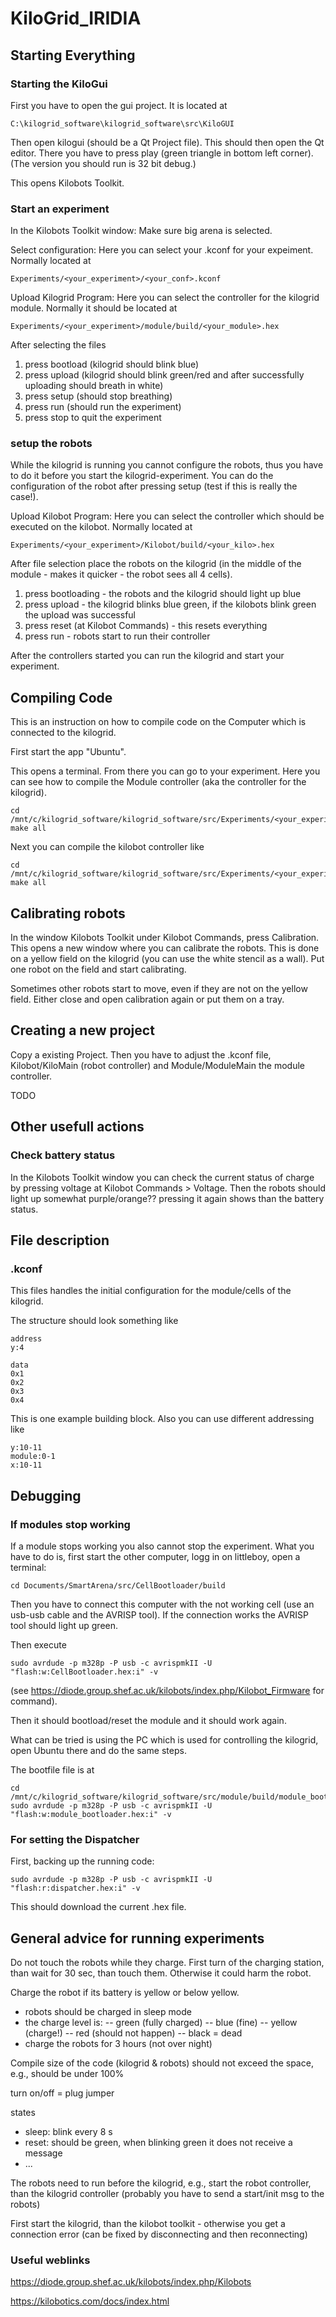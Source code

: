 # KiloGrid_IRIDIA

## Starting Everything 

### Starting the KiloGui

First you have to open the gui project. It is located at 

```
C:\kilogrid_software\kilogrid_software\src\KiloGUI
```

Then open kilogui (should be a Qt Project file). 
This should then open the Qt editor. 
There you have to press play (green triangle in bottom left corner).
(The version you should run is 32 bit debug.) 

This opens Kilobots Toolkit.


### Start an experiment

In the Kilobots Toolkit window:
Make sure big arena is selected. 

Select configuration:
Here you can select your .kconf for your expeiment. Normally located at

```
Experiments/<your_experiment>/<your_conf>.kconf
```

Upload Kilogrid Program:
Here you can select the controller for the kilogrid module. Normally it should be located at 

```
Experiments/<your_experiment>/module/build/<your_module>.hex
```

After selecting the files 
1. press bootload (kilogrid should blink blue)
2. press upload (kilogrid should blink green/red and after successfully uploading should breath in white)
3. press setup (should stop breathing)
4. press run (should run the experiment)
5. press stop to quit the experiment 

### setup the robots

While the kilogrid is running you cannot configure the robots, thus you have to do it before you start the kilogrid-experiment.
You can do the configuration of the robot after pressing setup (test if this is really the case!).

Upload Kilobot Program:
Here you can select the controller which should be executed on the kilobot. Normally located at

```
Experiments/<your_experiment>/Kilobot/build/<your_kilo>.hex
```

After file selection place the robots on the kilogrid (in the middle of the module - makes it quicker - the robot sees all 4 cells).

1. press bootloading - the robots and the kilogrid should light up blue
2. press upload - the kilogrid blinks blue green, if the kilobots blink green the upload was successful 
3. press reset (at Kilobot Commands) - this resets everything 
4. press run - robots start to run their controller 

After the controllers started you can run the kilogrid and start your experiment.


## Compiling Code 
This is an instruction on how to compile code on the Computer which is connected to the kilogrid.

First start the app "Ubuntu".

This opens a terminal.
From there you can go to your experiment.
Here you can see how to compile the Module controller (aka the controller for the kilogrid).

```
cd /mnt/c/kilogrid_software/kilogrid_software/src/Experiments/<your_experiment>/Module/
make all
```

Next you can compile the kilobot controller like

```
cd /mnt/c/kilogrid_software/kilogrid_software/src/Experiments/<your_experiment>/Kilobot/
make all
```

## Calibrating robots
In the window Kilobots Toolkit under Kilobot Commands, press Calibration. 
This opens a new window where you can calibrate the robots. 
This is done on a yellow field on the kilogrid (you can use the white stencil as a wall). 
Put one robot on the field and start calibrating. 

Sometimes other robots start to move, even if they are not on the yellow field. 
Either close and open calibration again or put them on a tray. 

## Creating a new project 
Copy a existing Project. 
Then you have to adjust the .kconf file, Kilobot/KiloMain (robot controller) and Module/ModuleMain the module controller.  

TODO



## Other usefull actions 
### Check battery status
In the Kilobots Toolkit window you can check the current status of charge by pressing voltage at Kilobot Commands > Voltage. Then the robots should light up somewhat purple/orange?? pressing it again shows than the battery status. 



## File description

### .kconf 
This files handles the initial configuration for the module/cells of the kilogrid.

The structure should look something like 

```
address
y:4

data 
0x1
0x2
0x3
0x4

```

This is one example building block. 
Also you can use different addressing like 

```
y:10-11
module:0-1
x:10-11
```

## Debugging 

### If modules stop working
If a module stops working you also cannot stop the experiment. 
What you have to do is, first start the other computer, logg in on littleboy, open a terminal:

```
cd Documents/SmartArena/src/CellBootloader/build
```

Then you have to connect this computer with the not working cell (use an usb-usb cable and the AVRISP tool).
If the connection works the AVRISP tool should light up green. 

Then execute 

```
sudo avrdude -p m328p -P usb -c avrispmkII -U "flash:w:CellBootloader.hex:i" -v 
```

(see https://diode.group.shef.ac.uk/kilobots/index.php/Kilobot_Firmware for command).

Then it should bootload/reset the module and it should work again. 

What can be tried is using the PC which is used for controlling the kilogrid, open Ubuntu there and do the same steps.

The bootfile file is at 

```
cd /mnt/c/kilogrid_software/kilogrid_software/src/module/build/module_bootloader.hex
sudo avrdude -p m328p -P usb -c avrispmkII -U "flash:w:module_bootloader.hex:i" -v
```

### For setting the Dispatcher
First, backing up the running code:
```
sudo avrdude -p m328p -P usb -c avrispmkII -U "flash:r:dispatcher.hex:i" -v
```
This should download the current .hex file. 

## General advice for running experiments 

Do not touch the robots while they charge. First turn of the charging station, than wait for 30 sec, than touch them. Otherwise it could harm the robot.

Charge the robot if its battery is yellow or below yellow. 
- robots should be charged in sleep mode
- the charge level is: 
-- green (fully charged)
-- blue (fine)
-- yellow (charge!)
-- red (should not happen)
-- black = dead
- charge the robots for 3 hours (not over night)

Compile size of the code (kilogrid & robots) should not exceed the space, e.g., should be under 100%

turn on/off = plug jumper 

states
- sleep: blink every 8 s
- reset: should be green, when blinking green it does not receive a message
- ...

The robots need to run before the kilogrid, e.g., start the robot controller, than the kilogrid controller (probably you have to send a start/init msg to the robots)

First start the kilogrid, than the kilobot toolkit - otherwise you get a connection error (can be fixed by disconnecting and then reconnecting)

### Useful weblinks

https://diode.group.shef.ac.uk/kilobots/index.php/Kilobots

https://kilobotics.com/docs/index.html


